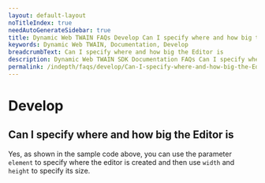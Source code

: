 ```yaml
---
layout: default-layout
noTitleIndex: true
needAutoGenerateSidebar: true
title: Dynamic Web TWAIN FAQs Develop Can I specify where and how big the Editor is
keywords: Dynamic Web TWAIN, Documentation, Develop
breadcrumbText: Can I specify where and how big the Editor is
description: Dynamic Web TWAIN SDK Documentation FAQs Can I specify where and how big the Editor is
permalink: /indepth/faqs/develop/Can-I-specify-where-and-how-big-the-Editor-is.html
---
```


# Develop

## Can I specify where and how big the Editor is

Yes, as shown in the sample code above, you can use the parameter `element` to specify where the editor is created and then use `width` and `height` to specify its size.
